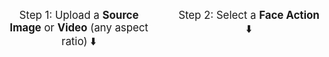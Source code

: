 <br>
<div style="font-size: 1.2em; display: flex; justify-content: space-between;">
    <div style="flex: 1; text-align: center; margin-right: 20px;">
        <div style="display: inline-block;">
            Step 1: Upload a <strong>Source Image</strong> or <strong>Video</strong> (any aspect ratio) ⬇️
        </div>
    </div>
    <div style="flex: 1; text-align: center; margin-left: 20px;">
        <div style="display: inline-block;">
            Step 2: Select a <strong>Face Action</strong> ⬇️
        </div>
    </div>
</div>
